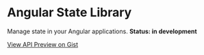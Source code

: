 # Angular State Library

Manage state in your Angular applications. **Status: in development** 

[View API Preview on Gist](https://gist.github.com/mmuscat/856f3ed041ca0532ea19860c84bcaa4d)
